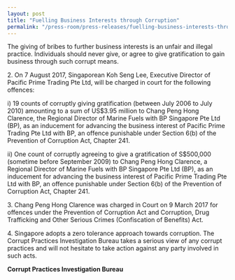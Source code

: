 ```yaml
---
layout: post
title: "Fuelling Business Interests through Corruption"
permalink: "/press-room/press-releases/fuelling-business-interests-through-corruption"
---
```

The giving of bribes to further business interests is an unfair and illegal practice. Individuals should never give, or agree to give gratification to gain business through such corrupt means.

2\.        On 7 August 2017, Singaporean Koh Seng Lee, Executive Director of Pacific Prime Trading Pte Ltd, will be charged in court for the following offences:

i) 19 counts of corruptly giving gratification (between July 2006 to July 2010) amounting to a sum of US$3.95 million to Chang Peng Hong Clarence, the Regional Director of Marine Fuels with BP Singapore Pte Ltd (BP), as an inducement for advancing the business interest of Pacific Prime Trading Pte Ltd with BP, an offence punishable under Section 6(b) of the Prevention of Corruption Act, Chapter 241.

ii) One count of corruptly agreeing to give a gratification of S$500,000 (sometime before September 2009) to Chang Peng Hong Clarence, a Regional Director of Marine Fuels with BP Singapore Pte Ltd (BP), as an inducement for advancing the business interest of Pacific Prime Trading Pte Ltd with BP, an offence punishable under Section 6(b) of the Prevention of Corruption Act, Chapter 241.

3\.        Chang Peng Hong Clarence was charged in Court on 9 March 2017 for offences under the Prevention of Corruption Act and Corruption, Drug Trafficking and Other Serious Crimes (Confiscation of Benefits) Act.

4\.        Singapore adopts a zero tolerance approach towards corruption. The Corrupt Practices Investigation Bureau takes a serious view of any corrupt practices and will not hesitate to take action against any party involved in such acts.

**Corrupt Practices Investigation Bureau**
